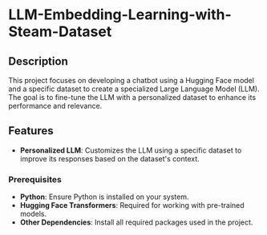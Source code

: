 # LLM-Embedding-Learning-with-Steam-Dataset

## Description
This project focuses on developing a chatbot using a Hugging Face model and a specific dataset to create a specialized Large Language Model (LLM). The goal is to fine-tune the LLM with a personalized dataset to enhance its performance and relevance.

## Features
- **Personalized LLM**: Customizes the LLM using a specific dataset to improve its responses based on the dataset's context.

### Prerequisites
- **Python**: Ensure Python is installed on your system.
- **Hugging Face Transformers**: Required for working with pre-trained models.
- **Other Dependencies**: Install all required packages used in the project.

